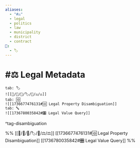 ```yaml
---
aliases:
  - "#⚖️"
  - legal
  - politics
  - law
  - municipality
  - district
  - contract
📁:
  - 🏷️
---
```

# #⚖️ Legal Metadata

```tabs
tab: 🏷️
![[📁/🧠/🏁/🏷️/📁/⚖️/⚖️]]
tab: 🆔
![[1736677476131#🆔 Legal Property Disambiguation]]
tab: 🔤
![[1736780035842#🎛️ Legal Value Query]]
```

^tag-disambiguation

%%
[[📁/🧠/🏁/🏷️/📁/⚖️/⚖️]]
[[1736677476131#🆔 Legal Property Disambiguation]]
[[1736780035842#🎛️ Legal Value Query]]
%%